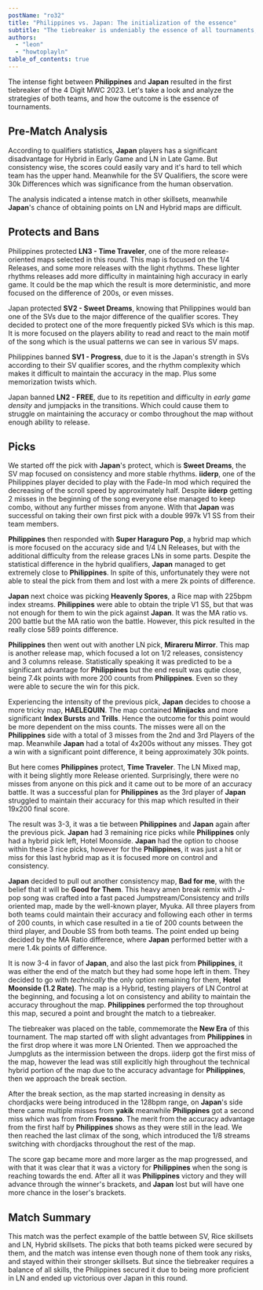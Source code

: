 ```yaml
---
postName: "ro32"
title: "Philippines vs. Japan: The initialization of the essence"
subtitle: "The tiebreaker is undeniably the essence of all tournaments, how does this match gets into the first tiebreaker of this tournament?"
authors:
  - "leon"
  - "howtoplayln"
table_of_contents: true
---
```


The intense fight between **Philippines** and **Japan** resulted in the first tiebreaker of the 4 Digit MWC 2023. Let's take a look and analyze the strategies of both teams, and how the outcome is the essence of tournaments.

## Pre-Match Analysis

According to qualifiers statistics, **Japan** players has a significant disadvantage for Hybrid in Early Game and LN in Late Game. But consistency wise, the scores could easily vary and it's hard to tell which team has the upper hand. Meanwhile for the SV Qualifiers, the score were 30k Differences which was significance from the human observation.

The analysis indicated a intense match in other skillsets, meanwhile **Japan**'s chance of obtaining points on LN and Hybrid maps are difficult.

## Protects and Bans

Philippines protected **LN3 - Time Traveler**, one of the more release-oriented maps selected in this round. This map is focused on the 1/4 Releases, and some more releases with the light rhythms. These lighter rhythms releases add more difficulty in maintaining high accuracy in early game. It could be the map which the result is more deterministic, and more focused on the difference of 200s, or even misses.

Japan protected **SV2 - Sweet Dreams**, knowing that Philippines would ban one of the SVs due to the major difference of the qualifier scores. They decided to protect one of the more frequently picked SVs which is this map. It is more focused on the players ability to read and react to the main motif of the song which is the usual patterns we can see in various SV maps.

Philippines banned **SV1 - Progress**, due to it is the Japan's strength in SVs according to their SV qualifier scores, and the rhythm complexity which makes it difficult to maintain the accuracy in the map. Plus some memorization twists which.

Japan banned **LN2 - FREE**, due to its repetition and difficulty in *early game density* and jumpjacks in the transitions. Which could cause them to struggle on maintaining the accuracy or combo throughout the map without enough ability to release.

## Picks

We started off the pick with **Japan**'s protect, which is **Sweet Dreams**, the SV map focused on consistency and more stable rhythms. **iiderp**, one of the Philippines player decided to play with the Fade-In mod which required the decreasing of the scroll speed by approximately half. Despite **iiderp** getting 2 misses in the beginning of the song everyone else managed to keep combo, without any further misses from anyone. With that **Japan** was successful on taking their own first pick with a double 997k V1 SS from their team members. 

**Philippines** then responded with **Super Haraguro Pop**, a hybrid map which is more focused on the accuracy side and 1/4 LN Releases, but with the additional difficulty from the release graces LNs in some parts. Despite the statistical difference in the hybrid qualifiers, **Japan** managed to get extremely close to **Philippines**. In spite of this, unfortunately they were not able to steal the pick from them and lost with a mere 2k points of difference.

**Japan** next choice was picking **Heavenly Spores**, a Rice map with 225bpm index streams. **Philippines** were able to obtain the triple V1 SS, but that was not enough for them to win the pick against **Japan**. It was the MA ratio vs. 200 battle but the MA ratio won the battle. However, this pick resulted in the really close 589 points difference.

**Philippines** then went out with another LN pick, **Mirareru Mirror**. This map is another release map, which focused a lot on 1/2 releases, consistency and 3 columns release. Statistically speaking it was predicted to be a significant advantage for **Philippines** but the end result was qutie close, being 7.4k points with more 200 counts from **Philippines**. Even so they were able to secure the win for this pick.

Experiencing the intensity of the previous pick, **Japan** decides to choose a more tricky map, **HAELEQUIN**. The map contained **Minijacks** and more significant **Index Bursts** and **Trills**. Hence the outcome for this point would be more dependent on the miss counts. The misses were all on the **Philippines** side with a total of 3 misses from the 2nd and 3rd Players of the map. Meanwhile **Japan** had a total of 4x200s without any misses. They got a win with a significant point difference, it being approximately 30k points.

But here comes **Philippines** protect, **Time Traveler**. The LN Mixed map, with it being slightly more Release oriented. Surprisingly, there were no misses from anyone on this pick and it came out to be more of an accuracy battle. It was a successful plan for **Philippines** as the 3rd player of **Japan** struggled to maintain their accuracy for this map which resulted in their 19x200 final score.

The result was 3-3, it was a tie between **Philippines** and **Japan** again after the previous pick. **Japan** had 3 remaining rice picks while **Philippines** only had a hybrid pick left, Hotel Moonside. **Japan** had the option to choose within these 3 rice picks, however for the **Philippines**, it was just a hit or miss for this last hybrid map as it is focused more on control and consistency.  

**Japan** decided to pull out another consistency map, **Bad for me**, with the belief that it will be **Good for Them**. This heavy amen break remix with J-pop song was crafted into a fast paced Jumpstream/Consistency and *trills* oriented map, made by the well-known player, Myuka. All three players from both teams could maintain their accuracy and following each other in terms of 200 counts, in which case resulted in a tie of 200 counts between the third player, and Double SS from both teams. The point ended up being decided by the MA Ratio difference, where **Japan** performed better with a mere 1.4k points of difference.

It is now 3-4 in favor of **Japan**, and also the last pick from **Philippines**, it was either the end of the match but they had some hope left in them. They decided to go with *technically* the only option remaining for them, **Hotel Moonside (1.2 Rate)**. The map is a Hybrid, testing players of LN Control at the beginning, and focusing a lot on consistency and ability to maintain the accuracy throughout the map. **Philippines** performed the top throughout this map, secured a point and brought the match to a tiebreaker.

The tiebreaker was placed on the table, commemorate the **New Era** of this tournament. The map started off with slight advantages from **Philippines** in the first drop where it was more LN Oriented. Then we approached the Jumpgluts as the intermission between the drops. iiderp got the first miss of the map, however the lead was still explicitly high throughout the technical hybrid portion of the map due to the accuracy advantage for **Philippines**, then we approach the break section.

After the break section, as the map started increasing in density as chordjacks were being introduced in the 128bpm range, on **Japan**'s side there came multiple misses from **yakik** meanwhile **Philippines** got a second miss which was from from **Frossno**. The merit from the accuracy advantage from the first half by **Philippines** shows as they were still in the lead. We then reached the last climax of the song, which introduced the 1/8 streams switching with chordjacks throughout the rest of the map.

The score gap became more and more larger as the map progressed, and with that it was clear that it was a victory for **Philippines** when the song is reaching towards the end. After all it was **Philippines** victory and they will advance through the winner's brackets, and **Japan** lost but will have one more chance in the loser's brackets.

## Match Summary

This match was the perfect example of the battle between SV, Rice skillsets and LN, Hybrid skillsets. The picks that both teams picked were secured by them, and the match was intense even though none of them took any risks, and stayed within their stronger skillsets. But since the tiebreaker requires a balance of all skills, the Philippines secured it due to being more proficient in LN and ended up victorious over Japan in this round.
